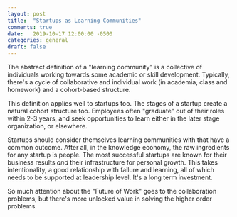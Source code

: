 ```yaml
---
layout: post
title:  "Startups as Learning Communities"
comments: true
date:   2019-10-17 12:00:00 -0500
categories: general
draft: false
---
```


The abstract definition of a "learning community" is a collective of individuals working towards some academic or skill development. Typically, there's a cycle of collaborative and individual work (in academia, class and homework) and a cohort-based structure.

This definition applies well to startups too. The stages of a startup create a natural cohort structure too. Employees often "graduate" out of their roles within 2-3 years, and seek opportunities to learn either in the later stage organization, or elsewhere. 

Startups should consider themselves learning communities with that have a common outcome. After all, in the knowledge economy, the raw ingredients for any startup is people. The most successful startups are known for their business results _and_ their infrastructure for personal growth. This takes intentionality, a good relationship with failure and learning, all of which needs to be supported at leadership level. It's a long term investment.

So much attention about the "Future of Work" goes to the collaboration problems, but there's more unlocked value in solving the higher order problems.

